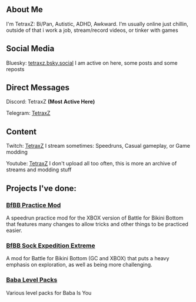 ## About Me
I'm TetraxZ: Bi/Pan, Autistic, ADHD, Awkward. I'm usually online just chillin, outside of that i work a job, stream/record videos, or tinker with games
## Social Media

Bluesky: [tetraxz.bsky.social](https://bsky.app/profile/tetraxz.bsky.social) I am active on here, some posts and some reposts

## Direct Messages
Discord: TetraxZ **(Most Active Here)**

Telegram: [TetraxZ](https://t.me/TetraxZ)
## Content
Twitch: [TetraxZ](https://www.twitch.tv/tetraxz/) I stream sometimes: Speedruns, Casual gameplay, or Game modding

Youtube: [TetraxZ](https://www.youtube.com/c/tetraxz) I don't upload all too often, this is more an archive of streams and modding stuff
## Projects I've done:
### [BfBB Practice Mod](https://github.com/TetraxZ/BfBB-Practice-Mod/)
A speedrun practice mod for the XBOX version of Battle for Bikini Bottom that features many changes to allow tricks and other things to be practiced easier.

### [BfBB Sock Expedition Extreme](https://heavyironmodding.org/wiki/Sock_Expedition_Extreme)
A mod for Battle for Bikini Bottom (GC and XBOX) that puts a heavy emphasis on exploration, as well as being more challenging.

### [Baba Level Packs](https://github.com/TetraxZ/Baba-Level-Packs)
Various level packs for Baba Is You
